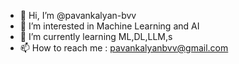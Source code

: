 - 👋 Hi, I’m @pavankalyan-bvv
- 👀 I’m interested in Machine Learning and AI
- 🌱 I’m currently learning ML,DL,LLM,s
- 📫 How to reach me : pavankalyanbvv@gmail.com

<!---
pavankalyan-bvv/pavankalyan-bvv is a ✨ special ✨ repository because its `README.md` (this file) appears on your GitHub profile.
You can click the Preview link to take a look at your changes.
--->
